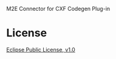 M2E Connector for CXF Codegen Plug-in

License
=======
[Eclipse Public License, v1.0](http://www.eclipse.org/legal/epl-v10.html)
